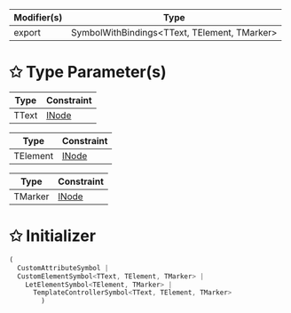 | Modifier(s)                            | Type                     |
|----------------------------------------|--------------------------|
| export | SymbolWithBindings&lt;TText, TElement, TMarker&gt; |

# &#10025; Type Parameter(s)

| Type  | Constraint                            |
| ----- | ------------------------------------- |
| TText | [INode](/runtime/interface/dom/inode) |

| Type     | Constraint                            |
| -------- | ------------------------------------- |
| TElement | [INode](/runtime/interface/dom/inode) |

| Type    | Constraint                            |
| ------- | ------------------------------------- |
| TMarker | [INode](/runtime/interface/dom/inode) |

# &#10025; Initializer

```ts
(
  CustomAttributeSymbol |
  CustomElementSymbol<TText, TElement, TMarker> |
    LetElementSymbol<TElement, TMarker> |
      TemplateControllerSymbol<TText, TElement, TMarker>
        )
```
